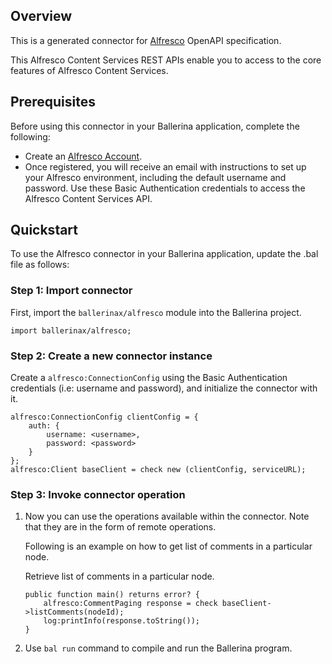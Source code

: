 ## Overview
This is a generated connector for [Alfresco](https://api-explorer.alfresco.com/api-explorer/) OpenAPI specification. 

This Alfresco Content Services REST APIs enable you to access to the core features of Alfresco Content Services.

## Prerequisites

Before using this connector in your Ballerina application, complete the following:

* Create an [Alfresco Account](https://www.alfresco.com/try-alfresco-acs).
* Once registered, you will receive an email with instructions to set up your Alfresco environment, including the default username and password. Use these Basic Authentication credentials to access the Alfresco Content Services API.

## Quickstart

To use the Alfresco connector in your Ballerina application, update the .bal file as follows:

### Step 1: Import connector
First, import the `ballerinax/alfresco` module into the Ballerina project.
```ballerina
import ballerinax/alfresco;
```

### Step 2: Create a new connector instance
Create a `alfresco:ConnectionConfig` using the Basic Authentication credentials (i.e: username and password), and initialize the connector with it.
```ballerina
alfresco:ConnectionConfig clientConfig = {
    auth: {
        username: <username>,
        password: <password>
    }
};
alfresco:Client baseClient = check new (clientConfig, serviceURL);
```

### Step 3: Invoke connector operation
1. Now you can use the operations available within the connector. Note that they are in the form of remote operations.

    Following is an example on how to get list of comments in a particular node.

    Retrieve list of comments in a particular node.

    ```ballerina
    public function main() returns error? {
        alfresco:CommentPaging response = check baseClient->listComments(nodeId);
        log:printInfo(response.toString());
    }
    ``` 

2. Use `bal run` command to compile and run the Ballerina program.
